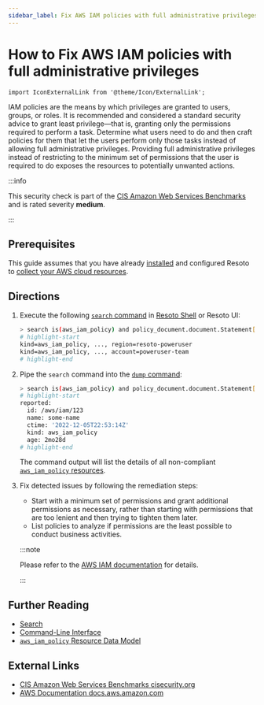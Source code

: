 ```yaml
---
sidebar_label: Fix AWS IAM policies with full administrative privileges
---
```


# How to Fix AWS IAM policies with full administrative privileges

```mdx-code-block
import IconExternalLink from '@theme/Icon/ExternalLink';
```

IAM policies are the means by which privileges are granted to users, groups, or roles. It is recommended and considered a standard security advice to grant least privilege—that is, granting only the permissions required to perform a task. Determine what users need to do and then craft policies for them that let the users perform only those tasks instead of allowing full administrative privileges. Providing full administrative privileges instead of restricting to the minimum set of permissions that the user is required to do exposes the resources to potentially unwanted actions.

:::info

This security check is part of the [CIS Amazon Web Services Benchmarks](https://cisecurity.org/benchmark/amazon_web_services) and is rated severity **medium**.

:::

## Prerequisites

This guide assumes that you have already [installed](../../../getting-started/install-resoto/index.md) and configured Resoto to [collect your AWS cloud resources](../../../getting-started/configure-resoto/aws.md).

## Directions

1. Execute the following [`search` command](../../../reference/cli/search-commands/search.md) in [Resoto Shell](../../../reference/components/shell.md) or Resoto UI:

   ```bash
   > search is(aws_iam_policy) and policy_document.document.Statement[*].{Effect=Allow and (Action="*" and Resource="*")} and policy_attachment_count>0
   # highlight-start
   ​kind=aws_iam_policy, ..., region=resoto-poweruser
   ​kind=aws_iam_policy, ..., account=poweruser-team
   # highlight-end
   ```

2. Pipe the `search` command into the [`dump` command](../../../reference/cli/format-commands/dump.md):

   ```bash
   > search is(aws_iam_policy) and policy_document.document.Statement[*].{Effect=Allow and (Action="*" and Resource="*")} and policy_attachment_count>0 | dump
   # highlight-start
   ​reported:
   ​  id: /aws/iam/123
   ​  name: some-name
   ​  ctime: '2022-12-05T22:53:14Z'
   ​  kind: aws_iam_policy
   ​  age: 2mo28d
   # highlight-end
   ```

   The command output will list the details of all non-compliant [`aws_iam_policy` resources](../../../reference/data-models/aws/index.md#aws_iam_policy).

3. Fix detected issues by following the remediation steps:

   - Start with a minimum set of permissions and grant additional permissions as necessary, rather than starting with permissions that are too lenient and then trying to tighten them later.
   - List policies to analyze if permissions are the least possible to conduct business activities.

   :::note

   Please refer to the [AWS IAM documentation](https://docs.aws.amazon.com/IAM/latest/UserGuide/best-practices.html) for details.

   :::

## Further Reading

- [Search](../../../reference/search/index.md)
- [Command-Line Interface](../../../reference/cli/index.md)
- [`aws_iam_policy` Resource Data Model](../../../reference/data-models/aws/index.md#aws_iam_policy)

## External Links

- [CIS Amazon Web Services Benchmarks <span class="badge badge--secondary">cisecurity.org <IconExternalLink width="10" height="10" /></span>](https://cisecurity.org/benchmark/amazon_web_services)
- [AWS Documentation <span class="badge badge--secondary">docs.aws.amazon.com <IconExternalLink width="10" height="10" /></span>](https://docs.aws.amazon.com/IAM/latest/UserGuide/best-practices.html)
